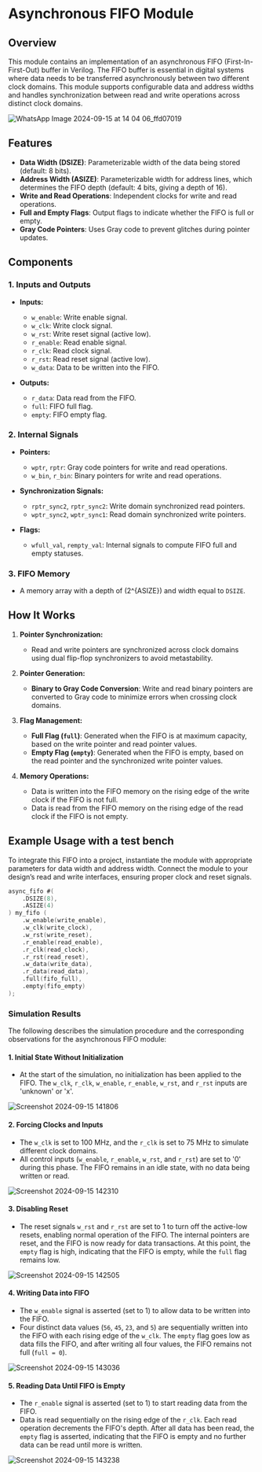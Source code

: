 # Asynchronous FIFO Module

## Overview

This module contains an implementation of an asynchronous FIFO (First-In-First-Out) buffer in Verilog. The FIFO buffer is essential in digital systems where data needs to be transferred asynchronously between two different clock domains. This module supports configurable data and address widths and handles synchronization between read and write operations across distinct clock domains.

![WhatsApp Image 2024-09-15 at 14 04 06_ffd07019](https://github.com/user-attachments/assets/2957cabe-70fe-4003-8f23-a908665b8cb2)

## Features

- **Data Width (DSIZE)**: Parameterizable width of the data being stored (default: 8 bits).
- **Address Width (ASIZE)**: Parameterizable width for address lines, which determines the FIFO depth (default: 4 bits, giving a depth of 16).
- **Write and Read Operations**: Independent clocks for write and read operations.
- **Full and Empty Flags**: Output flags to indicate whether the FIFO is full or empty.
- **Gray Code Pointers**: Uses Gray code to prevent glitches during pointer updates.

## Components

### 1. **Inputs and Outputs**

- **Inputs:**
  - `w_enable`: Write enable signal.
  - `w_clk`: Write clock signal.
  - `w_rst`: Write reset signal (active low).
  - `r_enable`: Read enable signal.
  - `r_clk`: Read clock signal.
  - `r_rst`: Read reset signal (active low).
  - `w_data`: Data to be written into the FIFO.

- **Outputs:**
  - `r_data`: Data read from the FIFO.
  - `full`: FIFO full flag.
  - `empty`: FIFO empty flag.

### 2. **Internal Signals**

- **Pointers:**
  - `wptr`, `rptr`: Gray code pointers for write and read operations.
  - `w_bin`, `r_bin`: Binary pointers for write and read operations.

- **Synchronization Signals:**
  - `rptr_sync2`, `rptr_sync2`: Write domain synchronized read pointers.
  - `wptr_sync2`, `wptr_sync1`: Read domain synchronized write pointers.

- **Flags:**
  - `wfull_val`, `rempty_val`: Internal signals to compute FIFO full and empty statuses.

### 3. **FIFO Memory**

- A memory array with a depth of \(2^{ASIZE}\) and width equal to `DSIZE`.

## How It Works

1. **Pointer Synchronization:**
   - Read and write pointers are synchronized across clock domains using dual flip-flop synchronizers to avoid metastability.

2. **Pointer Generation:**
   - **Binary to Gray Code Conversion**: Write and read binary pointers are converted to Gray code to minimize errors when crossing clock domains.

3. **Flag Management:**
   - **Full Flag (`full`)**: Generated when the FIFO is at maximum capacity, based on the write pointer and read pointer values.
   - **Empty Flag (`empty`)**: Generated when the FIFO is empty, based on the read pointer and the synchronized write pointer values.

4. **Memory Operations:**
   - Data is written into the FIFO memory on the rising edge of the write clock if the FIFO is not full.
   - Data is read from the FIFO memory on the rising edge of the read clock if the FIFO is not empty.

## Example Usage with a test bench

To integrate this FIFO into a project, instantiate the module with appropriate parameters for data width and address width. Connect the module to your design’s read and write interfaces, ensuring proper clock and reset signals.

```verilog
async_fifo #(
    .DSIZE(8),
    .ASIZE(4)
) my_fifo (
    .w_enable(write_enable),
    .w_clk(write_clock),
    .w_rst(write_reset),
    .r_enable(read_enable),
    .r_clk(read_clock),
    .r_rst(read_reset),
    .w_data(write_data),
    .r_data(read_data),
    .full(fifo_full),
    .empty(fifo_empty)
);
```
### Simulation Results

The following describes the simulation procedure and the corresponding observations for the asynchronous FIFO module:

#### 1. **Initial State Without Initialization**
   - At the start of the simulation, no initialization has been applied to the FIFO. The `w_clk`, `r_clk`, `w_enable`, `r_enable`, `w_rst`, and `r_rst` inputs are 'unknown' or 'x'. 

![Screenshot 2024-09-15 141806](https://github.com/user-attachments/assets/2319d470-59f9-46d0-a201-d92f0ca3ccaa)


#### 2. **Forcing Clocks and Inputs**
   - The `w_clk` is set to 100 MHz, and the `r_clk` is set to 75 MHz to simulate different clock domains.
   - All control inputs (`w_enable`, `r_enable`, `w_rst`, and `r_rst`) are set to '0' during this phase. The FIFO remains in an idle state, with no data being written or read.

![Screenshot 2024-09-15 142310](https://github.com/user-attachments/assets/a411ba1f-3253-48ed-a98a-bcf20e6f93e4)


#### 3. **Disabling Reset**
   - The reset signals `w_rst` and `r_rst` are set to 1 to turn off the active-low resets, enabling normal operation of the FIFO. The internal pointers are reset, and the FIFO is now ready for data transactions. At this point, the `empty` flag is high, indicating that the FIFO is empty, while the `full` flag remains low.

![Screenshot 2024-09-15 142505](https://github.com/user-attachments/assets/127c57e9-9197-4e58-bc94-71eae1f08299)


#### 4. **Writing Data into FIFO**
   - The `w_enable` signal is asserted (set to 1) to allow data to be written into the FIFO.
   - Four distinct data values (`56`, `45`, `23`, and `5`) are sequentially written into the FIFO with each rising edge of the `w_clk`. The `empty` flag goes low as data fills the FIFO, and after writing all four values, the FIFO remains not full (`full = 0`).

![Screenshot 2024-09-15 143036](https://github.com/user-attachments/assets/1c764fa9-21bd-43a8-82bb-07629eef6bb3)


#### 5. **Reading Data Until FIFO is Empty**
   - The `r_enable` signal is asserted (set to 1) to start reading data from the FIFO.
   - Data is read sequentially on the rising edge of the `r_clk`. Each read operation decrements the FIFO's depth. After all data has been read, the `empty` flag is asserted, indicating that the FIFO is empty and no further data can be read until more is written.

![Screenshot 2024-09-15 143238](https://github.com/user-attachments/assets/0208ebaf-715f-497e-8787-b16e01fcda4c)

